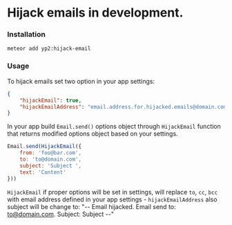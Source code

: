 Hijack emails in development.
=============================

### Installation

```
meteor add yp2:hijack-email
```

### Usage

To hijack emails set two option in your app settings:

```json
{
    "hijackEmail": true,
    "hijackEmailAddress": "email.address.for.hijacked.emails@domain.com"
}
```

In your app build `Email.send()` options object through `HijackEmail` function that returns modified options object based on your settings.

```javascript
Email.send(HijackEmail({
    from: 'foo@bar.com',
    to: 'to@domain.com',
    subject: 'Subject ',
    text: 'Content'
}))
```

`HijackEmail` if proper options will be set in settings, will replace `to`, `cc`, `bcc` with email address defined in
your app settings - `hijackEmailAddress` also subject will be change to: "-- Email hijacked. Email send to: to@domain.com. Subject: Subject --"
